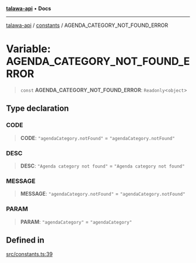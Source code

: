 [**talawa-api**](../../README.md) • **Docs**

***

[talawa-api](../../modules.md) / [constants](../README.md) / AGENDA\_CATEGORY\_NOT\_FOUND\_ERROR

# Variable: AGENDA\_CATEGORY\_NOT\_FOUND\_ERROR

> `const` **AGENDA\_CATEGORY\_NOT\_FOUND\_ERROR**: `Readonly`\<`object`\>

## Type declaration

### CODE

> **CODE**: `"agendaCategory.notFound"` = `"agendaCategory.notFound"`

### DESC

> **DESC**: `"Agenda category not found"` = `"Agenda category not found"`

### MESSAGE

> **MESSAGE**: `"agendaCategory.notFound"` = `"agendaCategory.notFound"`

### PARAM

> **PARAM**: `"agendaCategory"` = `"agendaCategory"`

## Defined in

[src/constants.ts:39](https://github.com/PalisadoesFoundation/talawa-api/blob/6712e9940a5702665afc506fa9f6e9d7e1dc7991/src/constants.ts#L39)
